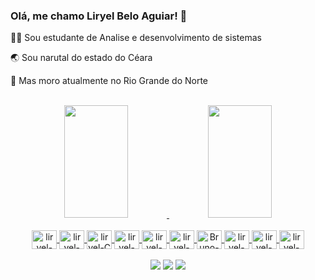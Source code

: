 ### Olá, me chamo Liryel Belo Aguiar! 👋

👩‍💻  Sou estudante de Analise e desenvolvimento de sistemas 

🌏  Sou narutal do estado do Céara 

🚩  Mas moro atualmente no Rio Grande do Norte 

</br>
<div align="center">
  <a href="https://github.com/liryelbeloaguiar">
  <img width="45%" height="180" src="https://github-readme-stats.vercel.app/api?username=liryelbeloaguiar&show_icons=true&include_all_commits=true&theme=dark&hide_border=true"/>
  <img width="45%" height="180" src="https://github-readme-stats.vercel.app/api/top-langs/?username=liryelbeloaguiar&layout=compact&theme=dark&hide_border=true"/>
</div>

<div align="center" style="display: inline_block"><br>

  <img align="center" alt="liryel-Js" height="30" width="40" src="https://cdn.jsdelivr.net/gh/devicons/devicon/icons/javascript/javascript-original.svg">
  <img align="center" alt="liryel-kotlin" height="30" width="40" src="https://cdn.jsdelivr.net/gh/devicons/devicon/icons/kotlin/kotlin-original.svg">
  <img align="center" alt="liryel-C" height="30" width="40" src="https://cdn.jsdelivr.net/gh/devicons/devicon/icons/c/c-original.svg">
  <img align="center" alt="liryel-Java" height="30" width="40" src="https://cdn.jsdelivr.net/gh/devicons/devicon/icons/java/java-original-wordmark.svg">
  <img align="center" alt="liryel-Python" height="30" width="40" src="https://cdn.jsdelivr.net/gh/devicons/devicon/icons/python/python-original.svg">
  <img align="center" alt="liryel-Cpp" height="30" width="40" src="https://cdn.jsdelivr.net/gh/devicons/devicon/icons/cplusplus/cplusplus-line.svg">
  <img align="center" alt="Bruno-MYsql" height="30" width="40" src="https://cdn.jsdelivr.net/gh/devicons/devicon/icons/mysql/mysql-original-wordmark.svg">
  <img align="center" alt="liryel-PsAdmin" height="30" width="40" src="https://cdn.jsdelivr.net/gh/devicons/devicon/icons/postgresql/postgresql-original-wordmark.svg">
  <img align="center" alt="liryel-HTML" height="30" width="40" src="https://cdn.jsdelivr.net/gh/devicons/devicon/icons/html5/html5-original.svg">
  <img align="center" alt="liryel-CSS" height="30" width="40" src="https://cdn.jsdelivr.net/gh/devicons/devicon/icons/css3/css3-original.svg">

</div>  
</br>
  <div align="center"> 
  <a href="https://www.instagram.com/liryel_/" target="_blank"><img src="https://img.shields.io/badge/-Instagram-%23E4405F?style=for-the-badge&logo=instagram&logoColor=white" target="_blank"></a>
  <a href = "liryel.belo.702@ufrn.edu.br"><img src="https://img.shields.io/badge/-Gmail-%23333?style=for-the-badge&logo=gmail&logoColor=white" target="_blank"></a>
  <a href="https://www.linkedin.com/in/liryel-belo-216758188/" target="_blank"><img src="https://img.shields.io/badge/-LinkedIn-%230077B5?style=for-the-badge&logo=linkedin&logoColor=white" target="_blank"></a> 
     
</div>

